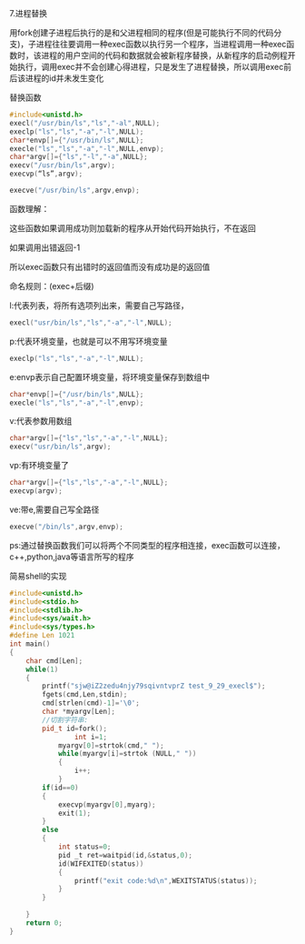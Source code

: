7.进程替换

用fork创建子进程后执行的是和父进程相同的程序(但是可能执行不同的代码分支)，子进程往往要调用一种exec函数以执行另一个程序，当进程调用一种exec函数时，该进程的用户空间的代码和数据就会被新程序替换，从新程序的启动例程开始执行，调用exec并不会创建心得进程，只是发生了进程替换，所以调用exec前后该进程的id并未发生变化     

替换函数

```cpp
#include<unistd.h>
execl("/usr/bin/ls","ls","-al",NULL);
execlp("ls","ls","-a","-l",NULL);
char*envp[]={"/usr/bin/ls",NULL};
execle("ls","ls","-a","-l",NULL,envp);
char*argv[]={"ls","-l","-a",NULL};
execv("/usr/bin/ls",argv);
execvp(“ls”,argv);

execve("/usr/bin/ls",argv,envp);
```

函数理解：

这些函数如果调用成功则加载新的程序从开始代码开始执行，不在返回

如果调用出错返回-1

所以exec函数只有出错时的返回值而没有成功是的返回值

命名规则：(exec+后缀)

l:代表列表，将所有选项列出来，需要自己写路径，

```cpp
execl("usr/bin/ls","ls","-a","-l",NULL);
```

p:代表环境变量，也就是可以不用写环境变量

```cpp
execlp("ls","ls","-a","-l",NULL);
```

e:envp表示自己配置环境变量，将环境变量保存到数组中

```cpp
char*envp[]={"/usr/bin/ls",NULL};
execle("ls","ls","-a","-l",envp);
```

v:代表参数用数组

```cpp
char*argv[]={"ls","ls","-a","-l",NULL};
execv("usr/bin/ls",argv);
```

vp:有环境变量了

```cpp
char*argv[]={"ls","ls","-a","-l",NULL};
execvp(argv);
```

ve:带e,需要自己写全路径

```cpp
execve("/bin/ls",argv,envp);
```

ps:通过替换函数我们可以将两个不同类型的程序相连接，exec函数可以连接，c++,python,java等语言所写的程序



简易shell的实现

```cpp
#include<unistd.h>
#include<stdio.h>
#include<stdlib.h>
#include<sys/wait.h>
#include<sys/types.h>
#define Len 1021
int main()
{
    char cmd[Len];
    while(1)
    {
        printf("sjw@iZ2zedu4njy79sqivntvprZ test_9_29_execl$");
        fgets(cmd,Len,stdin);
        cmd[strlen(cmd)-1]='\0';
        char *myargv[Len];
        //切割字符串:
        pid_t id=fork();
                int i=1;
            myargv[0]=strtok(cmd," ");
            while(myargv[i]=strtok (NULL," "))
            {
                i++;
            }
        if(id==0)
        {
    		execvp(myargv[0],myarg);
            exit(1);
        }
        else
        {
            int status=0;
            pid _t ret=waitpid(id,&status,0);
            id(WIFEXITED(status))
            {
                printf("exit code:%d\n",WEXITSTATUS(status));
            }
        }
        
    }
    return 0;
}
```

